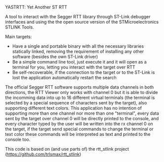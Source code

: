YASTRTT: Yet Another ST RTT

A tool to interact with the Segger RTT library through ST-Link debugger interfaces and using the the open source version of the STMicroelectronics STLINK Tools.

Main targets:
 - Have a single and portable binary with all the necessary libraries statically linked, removing the requirement of installing any other software (besides the own ST-Link driver)
 - Be a simple command line tool, just execute it and it will open as a terminal for you, letting you interact with the target over RTT
 - Be self-recoverable, if the connection to the target or to the ST-Link is lost the application automatically restart the search 
 
 
 
The official Segger RTT software supports multiple data channels in both directions, the RTT Viewer only works with channel 0 but it is able to divide the incomming data into up to 16 different virtual terminals (the terminal is selected by a special sequence of characters sent by the target), also supporting different text colors.
This application has no intention of supporting more than one channel nor more than one "terminal", every data sent by the target over channel 0 will be directly printed to the console, and every character typed by the user will be written into the rx channel 0 on the target, if the target send special commands to change the terminal or text color these commands will be interpreted as text and printed to the console too.

This code is based on (and use parts of) the rtt_stlink project (https://github.com/trlsmax/rtt_stlink)
